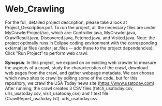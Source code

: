 # Web_Crawling
 
For the full, detailed project description, please take a look at Project_Description.pdf. To run the project, all the necessary files are under MyCrawlerProject/src, which are: Controller.java, MyCrawler.java, CrawlResult.java, Discovered.java, Fetched.java, and Visited.java. Note: the project optimally runs in Eclipse coding environment with the corresponding external jar files (under jar_files -- add these to the project dependencies). Click "Run Project" to perform web crawl.

**Synopsis**: In this project, we expand on an existing web crawler to measure the aspects of a crawl, study the characteristics of the crawl, download web pages from the crawl, and gather webpage metadata. We can choose which news sites to crawl by editing some of the code, but for this repository, we crawl the USA Today news site (https://www.usatoday.com). After running, the crawl creates 3 CSV files (fetch_usatoday.csv, urls_usatoday.csv, visit_usatoday,csv) and 1 text file (CrawlReport_usatoday.txt).
urls_usatoday.csv